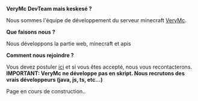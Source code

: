 **VeryMc DevTeam mais keskesé ?**

Nous sommes l'équipe de développement du serveur minecraft [VeryMc](https://discord.verymc.fr).

**Que faisons nous ?**

Nous développons la partie web, minecraft et apis

**Comment nous rejoindre ?**

Vous devez postuler [ici](https://comply.verymc.fr/jobs/dev/) et si vous êtes accepté, nous vous recontacterons.
**IMPORTANT: VeryMc ne développe pas en skript. Nous recrutons des vrais développeurs (java, js, ts, etc...)**

Page en cours de construction..

